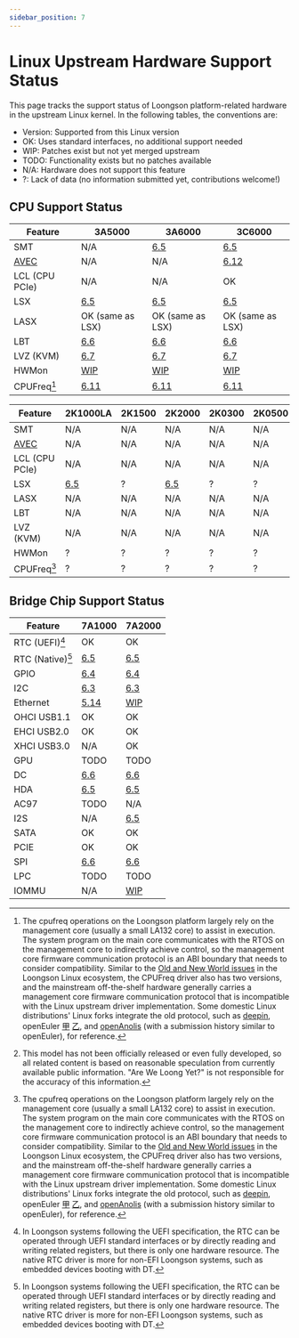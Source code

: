 ```yaml
---
sidebar_position: 7
---
```


# Linux Upstream Hardware Support Status

This page tracks the support status of Loongson platform-related hardware in the upstream Linux kernel. In the following tables, the conventions are:

- Version: Supported from this Linux version
- OK: Uses standard interfaces, no additional support needed
- WIP: Patches exist but not yet merged upstream
- TODO: Functionality exists but no patches available
- N/A: Hardware does not support this feature
- ?: Lack of data (no information submitted yet, contributions welcome!)

## CPU Support Status

| Feature                | 3A5000           | 3A6000           | 3C6000           |
| ---------------------- | ---------------- | ---------------- | ---------------- |
| SMT                    | N/A              | [6.5][smt]       | [6.5][smt]       |
| [AVEC][avec-docs]      | N/A              | N/A              | [6.12][avec]     |
| LCL (CPU PCIe)         | N/A              | N/A              | OK               |
| LSX                    | [6.5][lsx]       | [6.5][lsx]       | [6.5][lsx]       |
| LASX                   | OK (same as LSX) | OK (same as LSX) | OK (same as LSX) |
| LBT                    | [6.6][lbt]       | [6.6][lbt]       | [6.6][lbt]       |
| LVZ (KVM)              | [6.7][kvm]       | [6.7][kvm]       | [6.7][kvm]       |
| HWMon                  | [WIP][hwmon]     | [WIP][hwmon]     | [WIP][hwmon]     |
| CPUFreq[^cpufreq-abis] | [6.11][cpufreq]  | [6.11][cpufreq]  | [6.11][cpufreq]  |

| Feature                | 2K1000LA   | 2K1500 | 2K2000     | 2K0300 | 2K0500 | 2K3000/3B6000M[^wip] |
| ---------------------- | ---------- | ------ | ---------- | ------ | ------ | -------------------- |
| SMT                    | N/A        | N/A    | N/A        | N/A    | N/A    | ?                    |
| [AVEC][avec-docs]      | N/A        | N/A    | N/A        | N/A    | N/A    | ?                    |
| LCL (CPU PCIe)         | N/A        | N/A    | N/A        | N/A    | N/A    | ?                    |
| LSX                    | [6.5][lsx] | ?      | [6.5][lsx] | ?      | ?      | [6.5][lsx]           |
| LASX                   | N/A        | N/A    | N/A        | N/A    | N/A    | OK (same as LSX)     |
| LBT                    | N/A        | N/A    | N/A        | N/A    | N/A    | ?                    |
| LVZ (KVM)              | N/A        | N/A    | N/A        | N/A    | N/A    | ?                    |
| HWMon                  | ?          | ?      | ?          | ?      | ?      | ?                    |
| CPUFreq[^cpufreq-abis] | ?          | ?      | ?          | ?      | ?      | ?                    |

[smt]: https://git.kernel.org/pub/scm/linux/kernel/git/torvalds/linux.git/commit/?id=f6f0c9a74a48448583c3cb0f3f067bc3fe0f13c6
[avec]: https://git.kernel.org/pub/scm/linux/kernel/git/torvalds/linux.git/commit/?id=ae16f05c928a1336d5d9d19fd805d7bf29c3f0c8
[avec-docs]: https://www.kernel.org/doc/html/latest/translations/zh\_CN/arch/loongarch/irq-chip-model.html#id2
[kvm]: https://git.kernel.org/pub/scm/linux/kernel/git/torvalds/linux.git/commit/?id=c1fc48aad14dbe7654f5986afb906332b528d54b
[lsx]: https://git.kernel.org/pub/scm/linux/kernel/git/torvalds/linux.git/commit/?id=616500232e632dba8b03981eeccadacf2fbf1c30
[lbt]: https://git.kernel.org/pub/scm/linux/kernel/git/torvalds/linux.git/commit/?id=bd3c5798484aa9a08302a844d7a75a2ee3b53d05
[hwmon]: https://github.com/loongarchlinux/linux/commit/fbc7e8f1e72f9efee68cfe7b70cc397adc325818
[cpufreq]: https://git.kernel.org/pub/scm/linux/kernel/git/torvalds/linux.git/commit/?id=ccf51454145bffd98e31cdbe54a4262473c609e2

[^wip]: This model has not been officially released or even fully developed, so all related content is based on reasonable speculation from currently available public information. "Are We Loong Yet?" is not responsible for the accuracy of this information.
[^cpufreq-abis]: The cpufreq operations on the Loongson platform largely rely on the management core (usually a small LA132 core) to assist in execution. The system program on the main core communicates with the RTOS on the management core to indirectly achieve control, so the management core firmware communication protocol is an ABI boundary that needs to consider compatibility. Similar to the [Old and New World issues](./old-and-new-worlds.md) in the Loongson Linux ecosystem, the CPUFreq driver also has two versions, and the mainstream off-the-shelf hardware generally carries a management core firmware communication protocol that is incompatible with the Linux upstream driver implementation. Some domestic Linux distributions' Linux forks integrate the old protocol, such as [deepin](https://github.com/deepin-community/kernel/pull/143), openEuler [甲](https://gitee.com/openeuler/kernel/issues/I6BWFP) [乙](https://gitee.com/openeuler/kernel/commit/6b4ebaa38760203e2e53878b8fa59bf2be84e760), and [openAnolis](https://gitee.com/anolis/cloud-kernel/blob/devel-6.6/drivers/cpufreq/loongson3-acpi-cpufreq.c) (with a submission history similar to openEuler), for reference.

## Bridge Chip Support Status

| Feature                    | 7A1000                  | 7A2000              |
| -------------------------- | ----------------------- | ------------------- |
| RTC (UEFI)[^rtc-drivers]   | OK                      | OK                  |
| RTC (Native)[^rtc-drivers] | [6.5][rtc-loongson]     | [6.5][rtc-loongson] |
| GPIO                       | [6.4][gpio]             | [6.4][gpio]         |
| I2C                        | [6.3][i2c]              | [6.3][i2c]          |
| Ethernet                   | [5.14][dwmac-2k-7a1000] | [WIP][dwmac-7a2000] |
| OHCI USB1.1                | OK                      | OK                  |
| EHCI USB2.0                | OK                      | OK                  |
| XHCI USB3.0                | N/A                     | OK                  |
| GPU                        | TODO                    | TODO                |
| DC                         | [6.6][dc]               | [6.6][dc]           |
| HDA                        | [6.5][hda]              | [6.5][hda]          |
| AC97                       | TODO                    | N/A                 |
| I2S                        | N/A                     | [6.5][i2s]          |
| SATA                       | OK                      | OK                  |
| PCIE                       | OK                      | OK                  |
| SPI                        | [6.6][spi]              | [6.6][spi]          |
| LPC                        | TODO                    | TODO                |
| IOMMU                      | N/A                     | [WIP][iommu]        |

[rtc-loongson]: https://git.kernel.org/pub/scm/linux/kernel/git/torvalds/linux.git/commit/?id=1b733a9ebc3d8011ca66ec6ff17f55a440358794
[gpio]: https://git.kernel.org/pub/scm/linux/kernel/git/torvalds/linux.git/commit/?id=7944d3b7fe86067509751473aa917fdfd662d92c
[i2c]: https://git.kernel.org/pub/scm/linux/kernel/git/torvalds/linux.git/commit/?id=015e61f0bffd46600496e50d3b2298f51f6b11a8
[dwmac-2k-7a1000]: https://git.kernel.org/pub/scm/linux/kernel/git/torvalds/linux.git/commit/?id=30bba69d7db40e732d6c0aa6d4890c60d717e314
[dwmac-7a2000]: https://github.com/loongarchlinux/linux/commit/2a948c4b7bc5cc2689e2d0edfe83b4980b81b9ad
[dc]: https://git.kernel.org/pub/scm/linux/kernel/git/torvalds/linux.git/commit/?id=f39db26c54281da6a785259498ca74b5e470476f
[hda]: https://git.kernel.org/pub/scm/linux/kernel/git/torvalds/linux.git/commit/?id=28bd137a3c8e105587ba8c55b68ef43b519b270f
[i2s]: https://git.kernel.org/pub/scm/linux/kernel/git/torvalds/linux.git/commit/?id=d84881e06836dc1655777a592b4279be76ad7324
[spi]: https://git.kernel.org/pub/scm/linux/kernel/git/torvalds/linux.git/commit/?id=6c7a864007b66e60a3f64858a9555efed408b048
[iommu]: https://github.com/loongarchlinux/linux/commit/1d26eae35f9a6f9d318112c33a177b3612179b26

[^rtc-drivers]: In Loongson systems following the UEFI specification, the RTC can be operated through UEFI standard interfaces or by directly reading and writing related registers, but there is only one hardware resource. The native RTC driver is more for non-EFI Loongson systems, such as embedded devices booting with DT.
